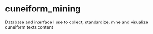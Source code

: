 # cuneiform_mining
Database and interface I use to collect, standardize, mine and visualize cuneiform texts content
